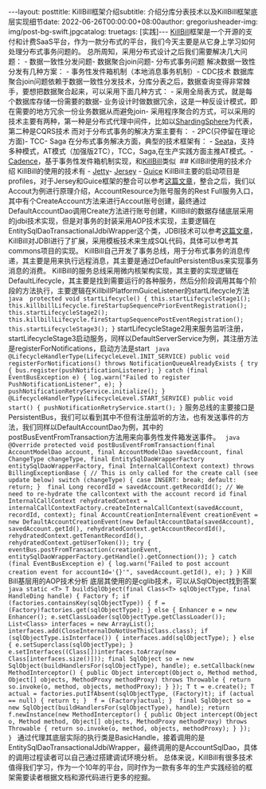 ---layout: posttitle: KillBill框架介绍subtitle: 介绍分库分表技术以及KillBill框架底层实现细节date: 2022-06-26T00:00:00+08:00author: gregoriusheader-img: img/post-bg-swift.jpgcatalog: truetags: [实践]--- [KillBill](https://github.com/killbill)框架是一个开源的支付和计费SaaS平台，作为一款分布式的平台，我们今天主要是从它身上学习如何处理分布式事务问题的。 总所周知，采用分布式设计之后我们需要解决几大问题： - 数据一致性分发问题- 数据聚合join问题- 分布式事务问题 解决数据一致性分发有几种方案： - 事务性发件箱机制（本地消息事务机制）- CDC技术 数据库聚合join问题依赖于数据一致性分发技术，分库分表之后，数据查询变得非常棘手，要想把数据聚合起来，可以采用下面几种方式： - 采用全局表方式，就是每个数据库存储一份需要的数据- 业务设计时做数据冗余，这是一种反设计模式，即在需要的地方冗余一份业务数据从而避免join- 采用程序聚合的方式，可以采用的技术主要有两种，第一种是分布式代理中间件，比如以[ShardingSphere](https://github.com/apache/shardingsphere)为代表，第二种是CQRS技术 而对于分布式事务的解决方案主要有： - 2PC(只停留在理论方面)- TCC- Saga 在分布式事务解决方面，典型的技术框架有： - [Seata](https://github.com/seata/seata)，支持多种模式，AT模式（加强版2TC），TCC，Saga,在生产实践方面主推AT模式。- [Cadence](https://github.com/uber/cadence)，基于事务性发件箱机制实现，和[KillBill](https://github.com/killbill)类似  ## KillBill使用的技术介绍 KillBill的使用的技术有 - [Jetty](https://github.com/eclipse/jetty.project)- [Jersey](https://github.com/jersey) - [Guice](https://github.com/google/guice) KillBill主要的启动项目是profiles，对于Jersey和Guice框架的整合可以参考[这篇文章](https://my.oschina.net/u/3678539/blog/1608919)，整合之后，我们以Accout为例进行原理介绍，AccountResource为账号服务的Rest Full服务入口，其中有个CreateAccount方法来进行Accout账号创建，最终通过DefaultAccountDao调用Create方法进行账号创建，KillBill的数据存储底层采用的jdbi技术实现，但是对事务的封装采用AOP技术实现，主要逻辑在EntitySqlDaoTransactionalJdbiWrapper这个类，JDBI技术可以参考[这篇文章](https://blog.csdn.net/wjw465150/article/details/124778277)，KillBill对JDBI进行了扩展，采用模板技术来生成SQL代码，具体可以参考其commons项目的实现。 KillBill自己开发了事务总线，用于分布式事务的消息传递，其主要是用来执行远程消息，其主要是通过DefaultPersistentBus来实现事务消息的消费。 KillBill的服务总线采用微内核架构实现，其主要的实现逻辑在DefaultLifecycle，其主要是找到需要运行的各种服务，然后分阶段调用其每个阶段的方法执行，主要逻辑在KillbillPlatformGuiceListener的startLifecycle方法 ``` java  protected void startLifecycle() { this.startLifecycleStage1(); this.killbillLifecycle.fireStartupSequencePriorEventRegistration(); this.startLifecycleStage2(); this.killbillLifecycle.fireStartupSequencePostEventRegistration(); this.startLifecycleStage3(); }``` startLifecycleStage2用来服务监听注册，startLifecycleStage3启动服务，同样以DefaultServerService为例，其注册方法是registerForNotifications，启动方法是start ``` java  @LifecycleHandlerType(LifecycleLevel.INIT_SERVICE) public void registerForNotifications() throws NotificationQueueAlreadyExists { try { bus.register(pushNotificationListener); } catch (final EventBusException e) { log.warn("Failed to register PushNotificationListener", e); } pushNotificationRetryService.initialize(); }  @LifecycleHandlerType(LifecycleLevel.START_SERVICE) public void start() { pushNotificationRetryService.start(); }``` 服务总线的主要接口是PersistentBus，我们可以看到其中不但有注册监听的方法，也有发送事件的方法，我们同样以DefaultAccountDao为例，其中的postBusEventFromTransaction方法用来向事务性发件箱发送事件。 ``` java  @Override protected void postBusEventFromTransaction(final AccountModelDao account, final AccountModelDao savedAccount, final ChangeType changeType, final EntitySqlDaoWrapperFactory entitySqlDaoWrapperFactory, final InternalCallContext context) throws BillingExceptionBase { // This is only called for the create call (see update below) switch (changeType) { case INSERT: break; default: return; }  final Long recordId = savedAccount.getRecordId(); // We need to re-hydrate the callcontext with the account record id final InternalCallContext rehydratedContext = internalCallContextFactory.createInternalCallContext(savedAccount, recordId, context); final AccountCreationInternalEvent creationEvent = new DefaultAccountCreationEvent(new DefaultAccountData(savedAccount), savedAccount.getId(), rehydratedContext.getAccountRecordId(), rehydratedContext.getTenantRecordId(), rehydratedContext.getUserToken()); try { eventBus.postFromTransaction(creationEvent, entitySqlDaoWrapperFactory.getHandle().getConnection()); } catch (final EventBusException e) { log.warn("Failed to post account creation event for accountId='{}'", savedAccount.getId(), e); } }``` Kill Bill基层用的AOP技术分析 底层其使用的是cglib技术，可以从SqlObject找到答案 ``` java static <T> T buildSqlObject(final Class<T> sqlObjectType, final HandleDing handle) { Factory f; if (factories.containsKey(sqlObjectType)) { f = (Factory)factories.get(sqlObjectType); } else { Enhancer e = new Enhancer(); e.setClassLoader(sqlObjectType.getClassLoader()); List<Class> interfaces = new ArrayList(); interfaces.add(CloseInternalDoNotUseThisClass.class); if (sqlObjectType.isInterface()) { interfaces.add(sqlObjectType); } else { e.setSuperclass(sqlObjectType); }  e.setInterfaces((Class[])interfaces.toArray(new Class[interfaces.size()])); final SqlObject so = new SqlObject(buildHandlersFor(sqlObjectType), handle); e.setCallback(new MethodInterceptor() { public Object intercept(Object o, Method method, Object[] objects, MethodProxy methodProxy) throws Throwable { return so.invoke(o, method, objects, methodProxy); } }); T t = e.create(); T actual = factories.putIfAbsent(sqlObjectType, (Factory)t); if (actual == null) { return t; }  f = (Factory)actual; }  final SqlObject so = new SqlObject(buildHandlersFor(sqlObjectType), handle); return f.newInstance(new MethodInterceptor() { public Object intercept(Object o, Method method, Object[] objects, MethodProxy methodProxy) throws Throwable { return so.invoke(o, method, objects, methodProxy); } }); } ``` 通过代理其底层实际的执行类是BasicHandle，接着调用的是EntitySqlDaoTransactionalJdbiWrapper，最终调用的是AccountSqlDao，具体的调用过程读者可以自己通过搭建调试环境分析。 总体来说，KillBill有很多技术值得我们学习，作为一个10年的平台，同时作为一款有多年的生产实践经验的框架需要读者根据文档和源代码进行更多的挖掘。 
